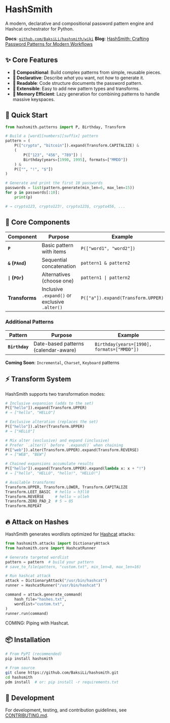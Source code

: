 # HashSmith

A modern, declarative and compositional password pattern engine and Hashcat orchestrator for Python.

**Docs**: [`github.com/BaksiLi/hashsmith/wiki`](https://github.com/BaksiLi/hashsmith/wiki)
**Blog**: [HashSmith: Crafting Password Patterns for Modern Workflows](https://blog.baksili.codes/hashsmith)

## ✨ Core Features

- **🧱 Compositional**: Build complex patterns from simple, reusable pieces.
- **📝 Declarative**: Describe *what* you want, not *how* to generate it.
- **📖 Readable**: Code structure documents the password pattern.
- **🔧 Extensible**: Easy to add new pattern types and transforms.
- **🧠 Memory Efficient**: Lazy generation for combining patterns to handle massive keyspaces.

## 🚀 Quick Start

```python
from hashsmith.patterns import P, Birthday, Transform

# Build a [word][numbers][suffix] pattern
pattern = (
    P(["crypto", "bitcoin"]).expand(Transform.CAPITALIZE) &
    (
        P(["123", "456", "789"]) |
        Birthday(years=[1990, 1995], formats=["MMDD"])
    ) &
    P(["", "!", "$"])
)

# Generate and print the first 10 passwords
passwords = list(pattern.generate(min_len=6, max_len=15))
for p in passwords[:10]:
    print(p)

# → crypto123, crypto123!, crypto123$, crypto456, ...
```

## 🧩 Core Components

| Component | Purpose | Example |
|-----------|---------|---------|
| **`P`** | Basic pattern with items | `P(["word1", "word2"])` |
| **`&` (`PAnd`)** | Sequential concatenation | `pattern1 & pattern2` |
| **`\|` (`POr`)** | Alternatives (choose one) | `pattern1 \| pattern2` |
| **Transforms** | Inclusive `.expand()` or exclusive `.alter()` | `P(["a"]).expand(Transform.UPPER)` |

### Additional Patterns

| Pattern | Purpose | Example |
|---------|---------|---------|
| **`Birthday`** | Date-based patterns (calendar-aware) | `Birthday(years=[1990], formats=["MMDD"])` |

**Coming Soon**: `Incremental`, `Charset`, `Keyboard` patterns

## ⚡ Transform System

HashSmith supports two transformation modes:

```python
# Inclusive expansion (adds to the set)
P(["hello"]).expand(Transform.UPPER)
# → ["hello", "HELLO"]

# Exclusive alteration (replaces the set)
P(["hello"]).alter(Transform.UPPER)
# → ["HELLO"]

# Mix alter (exclusive) and expand (inclusive)
# Prefer `.alter()` before `.expand()` when chaining
P(["web"]).alter(Transform.UPPER).expand(Transform.REVERSE)
# → ["WEB", "BEW"]

# Chained expansions accumulate results
P(["hello"]).expand(Transform.UPPER).expand(lambda x: x + "!")
# → ["hello", "HELLO", "hello!", "HELLO!"]

# Available transforms
Transform.UPPER, Transform.LOWER, Transform.CAPITALIZE
Transform.LEET_BASIC  # hello → h3ll0
Transform.REVERSE     # hello → olleh
Transform.ZERO_PAD_2  # 5 → 05
Transform.REPEAT
```

## 🔥 Attack on Hashes

HashSmith generates wordlists optimized for [Hashcat](https://hashcat.net/hashcat/) attacks:

```python
from hashsmith.attacks import DictionaryAttack
from hashsmith.core import HashcatRunner

# Generate targeted wordlist
pattern = pattern  # build your pattern
# save_to_file(pattern, "custom.txt", min_len=8, max_len=16)

# Run hashcat attack
attack = DictionaryAttack("/usr/bin/hashcat")
runner = HashcatRunner("/usr/bin/hashcat")

command = attack.generate_command(
    hash_file="hashes.txt",
    wordlist="custom.txt",
)
runner.run(command)
```

COMING: Piping with Hashcat.

## 📦 Installation

```bash
# From PyPI (recommended)
pip install hashsmith

# From source
git clone https://github.com/BaksiLi/hashsmith.git
cd hashsmith
pdm install  # or: pip install -r requirements.txt
```

## 📖 Development

For development, testing, and contribution guidelines, see [CONTRIBUTING.md](CONTRIBUTING.md).
